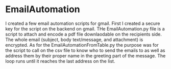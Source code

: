 # EmailAutomation
I created a few email automation scripts for gmail. First I created a secure key for the script on the backend on gmail. THe EmailAutomation.py file is a script to attach and encode a pdf file downlaodable on the recipients side. The whole email (subject, body text/message, and attachment) is encrypted.
As for the EmailAutomationFromTable.py the purpose was for the script to call on the csv file to know who to send the emails to as well as address them by their proper name in the greeting part of the message. The loop runs until it reaches the last address on the list. 

